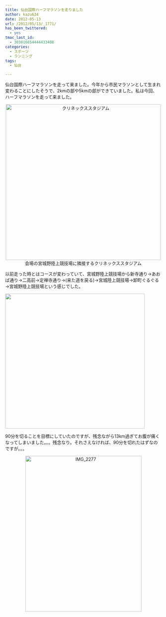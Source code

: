 ```yaml
---
title: 仙台国際ハーフマラソンを走りました
author: kazu634
date: 2012-05-13
url: /2012/05/13/_1771/
has_been_twittered:
  - yes
tmac_last_id:
  - 303816654444433408
categories:
  - スポーツ
  - ランニング
tags:
  - 仙台

---
```

仙台国際ハーフマラソンを走って来ました。今年から市民マラソンとして生まれ変わることにしたそうで、2kmの部や5kmの部ができていました。私は今回、ハーフマラソンを走って来ました。

<p style="text-align: center;">
<a href="http://www.flickr.com/photos/42332031@N02/7187963336/" onclick="__gaTracker('send', 'event', 'outbound-article', 'http://www.flickr.com/photos/42332031@N02/7187963336/', '');" title="クリネックススタジアム by kazu634, on Flickr"><img class="aligncenter" src="http://farm8.staticflickr.com/7096/7187963336_23b01739f2.jpg" alt="クリネックススタジアム" width="500" height="500" /></a><br /> 会場の宮城野陸上競技場に隣接するクリネックススタジアム
</p>

以前走った時とはコースが変わっていて、宮城野陸上競技場から新寺通り→あおば通り→二高前→定禅寺通り→(来た道を戻る)→宮城陸上競技場→卸町ぐるぐる→宮城野陸上競技場という感じでした。

<a href="http://blog.kazu634.com/wp-content/uploads/2012/05/Running-Activity-21.88-km-RunKeeper.jpg" onclick="__gaTracker('send', 'event', 'outbound-article', 'http://blog.kazu634.com/wp-content/uploads/2012/05/Running-Activity-21.88-km-RunKeeper.jpg', '');"><img class="aligncenter size-full wp-image-747" title="Running Activity 21.88 km | RunKeeper" src="http://blog.kazu634.com/wp-content/uploads/2012/05/Running-Activity-21.88-km-RunKeeper-e1336993794332.jpg" alt="" width="450" height="433" /></a>

90分を切ることを目標にしていたのですが、残念ながら13km過ぎてお腹が痛くなってしまいました。。。残念なり。それさえなければ、90分を切れたはずなのですが。。。

<p style="text-align: center;">
<a href="http://www.flickr.com/photos/42332031@N02/7187940852/" onclick="__gaTracker('send', 'event', 'outbound-article', 'http://www.flickr.com/photos/42332031@N02/7187940852/', '');" title="IMG_2277 by kazu634, on Flickr"><img class="aligncenter" src="http://farm8.staticflickr.com/7104/7187940852_bdc08a6dc1.jpg" alt="IMG_2277" width="375" height="500" /></a>
</p>